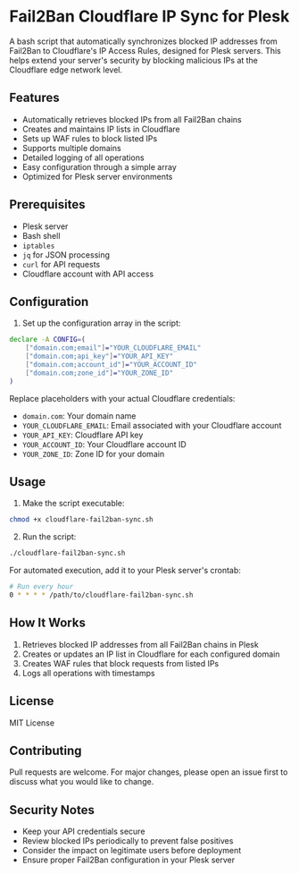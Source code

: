 # Fail2Ban Cloudflare IP Sync for Plesk

A bash script that automatically synchronizes blocked IP addresses from Fail2Ban to Cloudflare's IP Access Rules, designed for Plesk servers. This helps extend your server's security by blocking malicious IPs at the Cloudflare edge network level.

## Features

- Automatically retrieves blocked IPs from all Fail2Ban chains
- Creates and maintains IP lists in Cloudflare
- Sets up WAF rules to block listed IPs
- Supports multiple domains
- Detailed logging of all operations
- Easy configuration through a simple array
- Optimized for Plesk server environments

## Prerequisites

- Plesk server
- Bash shell
- `iptables`
- `jq` for JSON processing
- `curl` for API requests
- Cloudflare account with API access

## Configuration

1. Set up the configuration array in the script:
```bash
declare -A CONFIG=(
    ["domain.com;email"]="YOUR_CLOUDFLARE_EMAIL"
    ["domain.com;api_key"]="YOUR_API_KEY"
    ["domain.com;account_id"]="YOUR_ACCOUNT_ID"
    ["domain.com;zone_id"]="YOUR_ZONE_ID"
)
```

Replace placeholders with your actual Cloudflare credentials:
- `domain.com`: Your domain name
- `YOUR_CLOUDFLARE_EMAIL`: Email associated with your Cloudflare account
- `YOUR_API_KEY`: Cloudflare API key
- `YOUR_ACCOUNT_ID`: Your Cloudflare account ID
- `YOUR_ZONE_ID`: Zone ID for your domain

## Usage

1. Make the script executable:
```bash
chmod +x cloudflare-fail2ban-sync.sh
```

2. Run the script:
```bash
./cloudflare-fail2ban-sync.sh
```

For automated execution, add it to your Plesk server's crontab:
```bash
# Run every hour
0 * * * * /path/to/cloudflare-fail2ban-sync.sh
```

## How It Works

1. Retrieves blocked IP addresses from all Fail2Ban chains in Plesk
2. Creates or updates an IP list in Cloudflare for each configured domain
3. Creates WAF rules that block requests from listed IPs
4. Logs all operations with timestamps

## License

MIT License

## Contributing

Pull requests are welcome. For major changes, please open an issue first to discuss what you would like to change.

## Security Notes

- Keep your API credentials secure
- Review blocked IPs periodically to prevent false positives
- Consider the impact on legitimate users before deployment
- Ensure proper Fail2Ban configuration in your Plesk server

